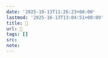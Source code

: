 ```yaml
---
date: '2025-10-13T11:26:23+08:00'
lastmod: '2025-10-13T13:04:51+08:00'
title: 󰐂
url: 󰐂
tags: []
src:
note:
---
```

